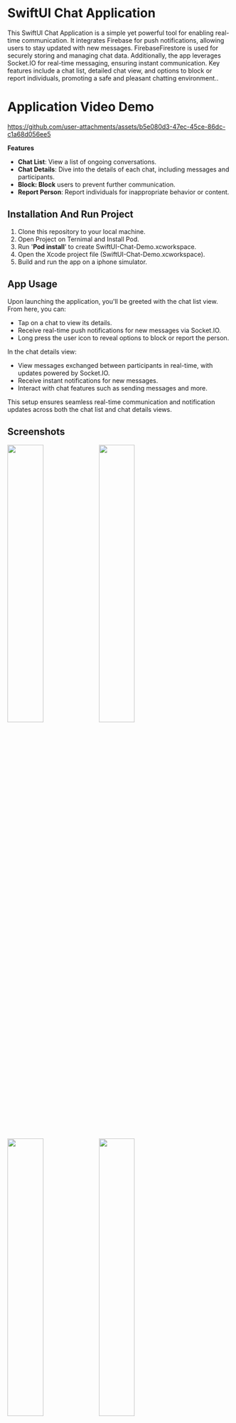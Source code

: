 # **SwiftUI Chat Application**

This SwiftUI Chat Application is a simple yet powerful tool for enabling real-time communication. It integrates Firebase for push notifications, allowing users to stay updated with new messages. FirebaseFirestore is used for securely storing and managing chat data. Additionally, the app leverages Socket.IO for real-time messaging, ensuring instant communication. Key features include a chat list, detailed chat view, and options to block or report individuals, promoting a safe and pleasant chatting environment..

# **Application Video Demo**


https://github.com/user-attachments/assets/b5e080d3-47ec-45ce-86dc-c1a68d056ee5




**Features**

- **Chat List**: View a list of ongoing conversations.
- **Chat Details**: Dive into the details of each chat, including messages and participants.
- **Block: Block** users to prevent further communication.
- **Report Person**: Report individuals for inappropriate behavior or content.

## **Installation And Run Project**
1. Clone this repository to your local machine.
2. Open Project on Ternimal and Install Pod.
3. Run '**Pod install**' to create SwiftUI-Chat-Demo.xcworkspace.
4. Open the Xcode project file (SwiftUI-Chat-Demo.xcworkspace).
5. Build and run the app on a iphone simulator.


## **App Usage**

Upon launching the application, you'll be greeted with the chat list view. From here, you can:

- Tap on a chat to view its details.
- Receive real-time push notifications for new messages via Socket.IO.
- Long press the user icon to reveal options to block or report the person.

In the chat details view:

- View messages exchanged between participants in real-time, with updates powered by Socket.IO.
- Receive instant notifications for new messages.
- Interact with chat features such as sending messages and more.

This setup ensures seamless real-time communication and notification updates across both the chat list and chat details views.

## Screenshots

<img src="https://github.com/user-attachments/assets/6a23646d-4eea-4d36-89ee-28090023bb3b" width=40% height=40%> 

<img src="https://github.com/user-attachments/assets/c4bfa859-c534-400f-a77c-f7c9c04587ce" width=40% height=40%>

<img src="https://github.com/user-attachments/assets/3b024399-21d4-46a9-8001-5f98e2d1b92d" width=40% height=40%>

<img src="https://github.com/user-attachments/assets/5be159d5-af51-45e5-996a-2334ba88128e" width=40% height=40%>

## Contributing

Contributions are welcome! Feel free to submit bug reports, feature requests, or pull requests. For major changes, please open an issue first to discuss what you would like to change.

## License

This project is licensed under the MIT License - see the LICENSE file for details.

## Acknowledgments

Special thanks to the SwiftUI community for their support and inspiration.

## About

This application was created by **Md Abdul Gafur**. For inquiries, contact me at gafur0713@cseku.ac.bd.

